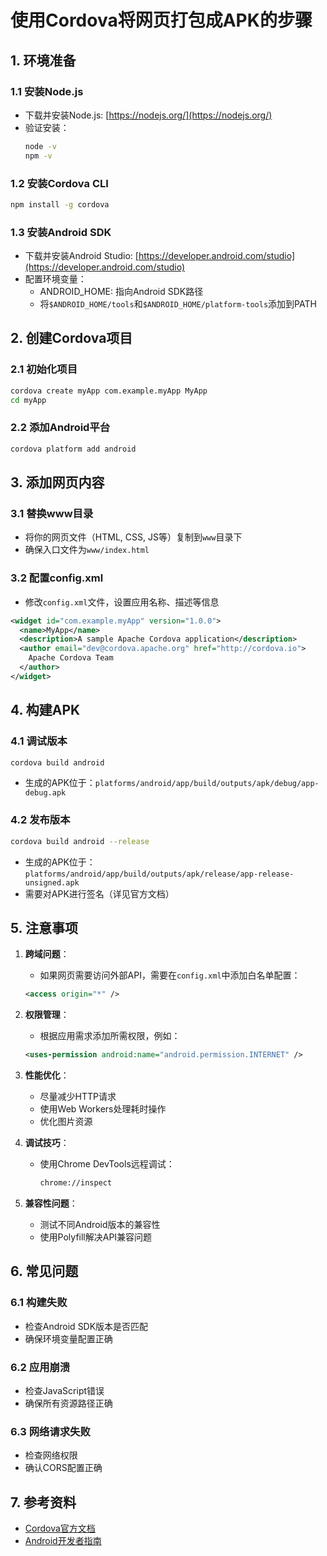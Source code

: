 # 使用Cordova将网页打包成APK的步骤

## 1. 环境准备

### 1.1 安装Node.js
- 下载并安装Node.js: [https://nodejs.org/](https://nodejs.org/)
- 验证安装：
  ```bash
  node -v
  npm -v
  ```

### 1.2 安装Cordova CLI
```bash
npm install -g cordova
```

### 1.3 安装Android SDK
- 下载并安装Android Studio: [https://developer.android.com/studio](https://developer.android.com/studio)
- 配置环境变量：
  - ANDROID_HOME: 指向Android SDK路径
  - 将`$ANDROID_HOME/tools`和`$ANDROID_HOME/platform-tools`添加到PATH

## 2. 创建Cordova项目

### 2.1 初始化项目
```bash
cordova create myApp com.example.myApp MyApp
cd myApp
```

### 2.2 添加Android平台
```bash
cordova platform add android
```

## 3. 添加网页内容

### 3.1 替换www目录
- 将你的网页文件（HTML, CSS, JS等）复制到`www`目录下
- 确保入口文件为`www/index.html`

### 3.2 配置config.xml
- 修改`config.xml`文件，设置应用名称、描述等信息
```xml
<widget id="com.example.myApp" version="1.0.0">
  <name>MyApp</name>
  <description>A sample Apache Cordova application</description>
  <author email="dev@cordova.apache.org" href="http://cordova.io">
    Apache Cordova Team
  </author>
</widget>
```

## 4. 构建APK

### 4.1 调试版本
```bash
cordova build android
```
- 生成的APK位于：`platforms/android/app/build/outputs/apk/debug/app-debug.apk`

### 4.2 发布版本
```bash
cordova build android --release
```
- 生成的APK位于：`platforms/android/app/build/outputs/apk/release/app-release-unsigned.apk`
- 需要对APK进行签名（详见官方文档）

## 5. 注意事项

1. **跨域问题**：
   - 如果网页需要访问外部API，需要在`config.xml`中添加白名单配置：
   ```xml
   <access origin="*" />
   ```

2. **权限管理**：
   - 根据应用需求添加所需权限，例如：
   ```xml
   <uses-permission android:name="android.permission.INTERNET" />
   ```

3. **性能优化**：
   - 尽量减少HTTP请求
   - 使用Web Workers处理耗时操作
   - 优化图片资源

4. **调试技巧**：
   - 使用Chrome DevTools远程调试：
     ```bash
     chrome://inspect
     ```

5. **兼容性问题**：
   - 测试不同Android版本的兼容性
   - 使用Polyfill解决API兼容问题

## 6. 常见问题

### 6.1 构建失败
- 检查Android SDK版本是否匹配
- 确保环境变量配置正确

### 6.2 应用崩溃
- 检查JavaScript错误
- 确保所有资源路径正确

### 6.3 网络请求失败
- 检查网络权限
- 确认CORS配置正确

## 7. 参考资料
- [Cordova官方文档](https://cordova.apache.org/docs/en/latest/)
- [Android开发者指南](https://developer.android.com/guide)
